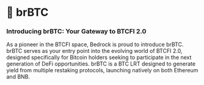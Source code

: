 # 🌟 brBTC

### Introducing brBTC: Your Gateway to BTCFI 2.0

As a pioneer in the BTCFI space, Bedrock is proud to introduce brBTC. brBTC serves as your entry point into the evolving world of BTCFI 2.0, designed specifically for Bitcoin holders seeking to participate in the next generation of DeFi opportunities.  brBTC is a BTC LRT designed to generate yield from multiple restaking protocols, launching natively on both Ethereum and BNB.&#x20;
